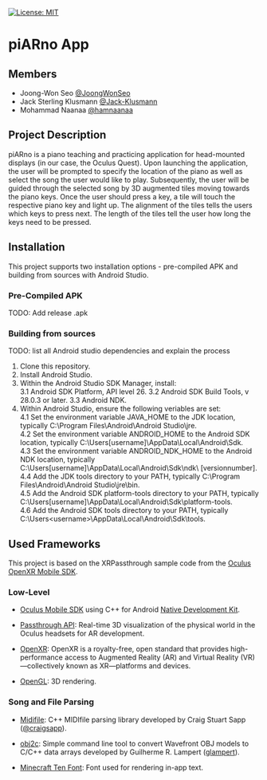 [![License: MIT](https://img.shields.io/badge/License-MIT-yellow.svg)](https://opensource.org/licenses/MIT)

# piARno App

## Members
- Joong-Won Seo [@JoongWonSeo](https://github.com/JoongWonSeo)
- Jack Sterling Klusmann [@Jack-Klusmann](https://github.com/Jack-Klusmann)
- Mohammad Naanaa [@hamnaanaa](https://github.com/hamnaanaa)

## Project Description
piARno is a piano teaching and practicing application for head-mounted displays (in our case, the Oculus Quest).
Upon launching the application, the user will be prompted to specify the location of the piano as well as select the song the user would like to play. 
Subsequently, the user will be guided through the selected song by 3D augmented tiles moving towards the piano keys.
Once the user should press a key, a tile will touch the respective piano key and light up. The alignment of the tiles tells the users which keys to press next. The length of the tiles tell the user how long the keys need to be pressed.

## Installation

This project supports two installation options - pre-compiled APK and building from sources with Android Studio.

### Pre-Compiled APK

TODO: Add release .apk

### Building from sources

TODO: list all Android studio dependencies and explain the process

1. Clone this repository. 
2. Install Android Studio. 
3. Within the Android Studio SDK Manager, install:  
  3.1 Android SDK Platform, API level 26. 
  3.2 Android SDK Build Tools, v 28.0.3 or later. 
  3.3 Android NDK. 
4. Within Android Studio, ensure the following veriables are set:  
  4.1 Set the environment variable JAVA_HOME to the JDK location, typically C:\Program Files\Android\Android Studio\jre.  
  4.2 Set the environment variable ANDROID_HOME to the Android SDK location, typically C:\Users\[username]\AppData\Local\Android\Sdk.  
  4.3 Set the environment variable ANDROID_NDK_HOME to the Android NDK location, typically C:\Users\[username]\AppData\Local\Android\Sdk\ndk\       [versionnumber].  
  4.4 Add the JDK tools directory to your PATH, typically C:\Program Files\Android\Android Studio\jre\bin.  
  4.5 Add the Android SDK platform-tools directory to your PATH, typically C:\Users\[username]\AppData\Local\Android\Sdk\platform-tools.  
  4.6 Add the Android SDK tools directory to your PATH, typically C:\Users\<username>\AppData\Local\Android\Sdk\tools.  

## Used Frameworks

This project is based on the XRPassthrough sample code from the [Oculus OpenXR Mobile SDK](https://developer.oculus.com/downloads/package/oculus-openxr-mobile-sdk).

### Low-Level

- [Oculus Mobile SDK](https://developer.oculus.com/downloads/package/oculus-mobile-sdk/) using C++ for Android [Native Development Kit](https://developer.android.com/ndk).

- [Passthrough API](https://developer.oculus.com/documentation/unity/unity-passthrough/): Real-time 3D visualization of the physical world in the Oculus headsets for AR development.

- [OpenXR](https://www.khronos.org/openxr/): OpenXR is a royalty-free, open standard that provides high-performance access to Augmented Reality (AR) and Virtual Reality (VR)—collectively known as XR—platforms and devices.
  
- [OpenGL](https://www.opengl.org): 3D rendering.

### Song and File Parsing

- [Midifile](https://github.com/craigsapp/midifile): C++ MIDIfile parsing library developed by Craig Stuart Sapp ([@craigsapp](https://github.com/craigsapp/midifile)).

- [obj2c](https://github.com/glampert/obj2c): Simple command line tool to convert Wavefront OBJ models to C/C++ data arrays developed by Guilherme R. Lampert ([glampert](https://github.com/glampert)).

- [Minecraft Ten Font](https://www.fontspace.com/minecraft-ten-font-f40317): Font used for rendering in-app text.
